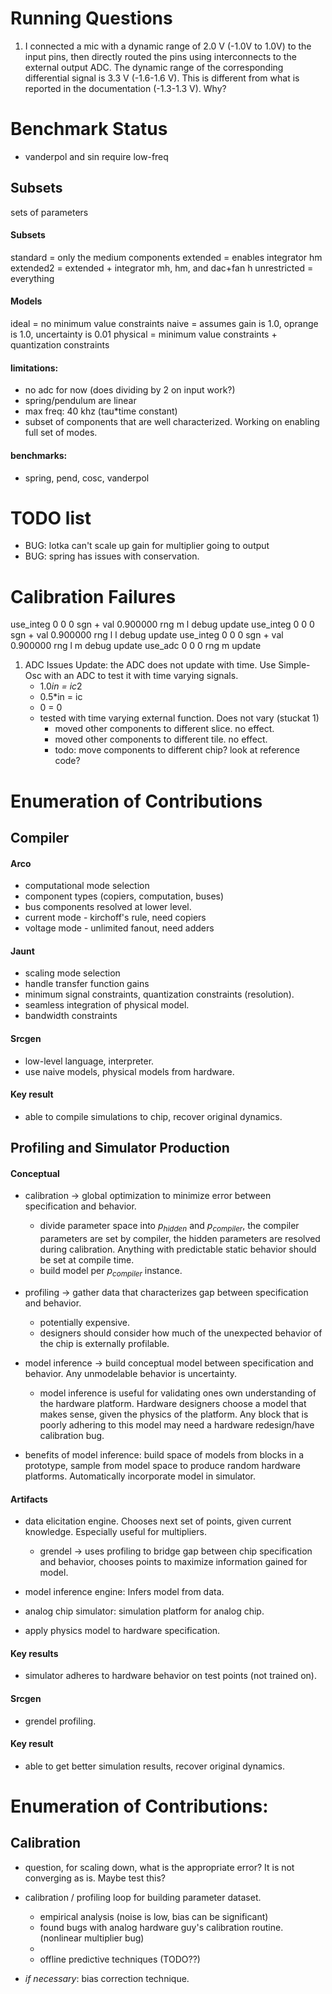 # Running Questions

1. I connected a mic with a dynamic range of 2.0 V (-1.0V to 1.0V) to the input pins, then directly routed the pins using interconnects to the external output ADC. The dynamic range of the corresponding differential signal is 3.3 V (-1.6-1.6 V). This is different from what is reported in the documentation (-1.3-1.3 V). Why? 

# Benchmark Status

- vanderpol and sin require low-freq

## Subsets

sets of parameters

#### Subsets
standard = only the medium components
extended = enables integrator hm
extended2 = extended + integrator mh, hm, and dac+fan h
unrestricted = everything

#### Models 
ideal = no minimum value constraints
naive = assumes gain is 1.0, oprange is 1.0, uncertainty is 0.01 
physical = minimum value constraints + quantization constraints

#### limitations:
- no adc for now (does dividing by 2 on input work?)
- spring/pendulum are linear
- max freq: 40 khz (tau*time constant)
- subset of components that are well characterized. Working on enabling full set of modes.

#### benchmarks:
- spring, pend, cosc, vanderpol


# TODO list

- BUG: lotka can't scale up gain for multiplier going to output
- BUG: spring has issues with conservation.

# Calibration Failures

use_integ 0 0 0 sgn + val 0.900000 rng m l debug update
use_integ 0 0 0 sgn + val 0.900000 rng l l debug update
use_integ 0 0 0 sgn + val 0.900000 rng l m debug update
use_adc 0 0 0 rng m update



1. ADC Issues Update: the ADC does not update with time. Use Simple-Osc with an ADC to test it with time varying signals.
   - 1.0*in = ic*2
   - 0.5*in = ic
   - 0 = 0
   - tested with time varying external function. Does not vary (stuckat 1)
     - moved other components to different slice. no effect.
     - moved other components to different tile. no effect.
     - todo: move components to different chip? look at reference code?
 
# Enumeration of Contributions

## Compiler

#### Arco
- computational mode selection
- component types (copiers, computation, buses)
- bus components resolved at lower level.
- current mode - kirchoff's rule, need copiers
- voltage mode - unlimited fanout, need adders

#### Jaunt
- scaling mode selection
- handle transfer function gains
- minimum signal constraints, quantization constraints (resolution).
- seamless integration of physical model.
- bandwidth constraints

#### Srcgen
- low-level language, interpreter.
- use naive models, physical models from hardware.

#### Key result
- able to compile simulations to chip, recover original dynamics.

## Profiling and Simulator Production

#### Conceptual

- calibration -> global optimization to minimize error between specification and behavior.
   - divide parameter space into $p_{hidden}$ and $p_{compiler}$, the compiler parameters are set by compiler, the hidden parameters are resolved during calibration. Anything with predictable static behavior should be set at compile time.
   - build model per $p_{compiler}$ instance.
   
- profiling -> gather data that characterizes gap between specification and behavior.
   - potentially expensive.
   - designers should consider how much of the unexpected behavior of the chip is externally profilable. 
   
- model inference -> build conceptual model between specification and behavior. Any unmodelable behavior is uncertainty.
   - model inference is useful for validating ones own understanding of the hardware platform. Hardware designers choose a model that makes sense, given the physics of the platform. Any block that is poorly adhering to this model may need a hardware redesign/have calibration bug.

- benefits of model inference: build space of models from blocks in a prototype, sample from model space to produce random hardware platforms. Automatically incorporate model in simulator.

#### Artifacts

- data elicitation engine. Chooses next set of points, given current knowledge. Especially useful for multipliers.
     - grendel -> uses profiling to bridge gap between chip specification and behavior, chooses points to maximize information gained for model.

- model inference engine: Infers model from data.

- analog chip simulator: simulation platform for analog chip.

- apply physics model to hardware specification.

#### Key results

- simulator adheres to hardware behavior on test points (not trained on).


#### Srcgen
- grendel profiling.

#### Key result
- able to get better simulation results, recover original dynamics.

# Enumeration of Contributions:

## Calibration

 - question, for scaling down, what is the appropriate error? It is not converging as is. Maybe test this?

 - calibration / profiling loop for building parameter dataset.
   - empirical analysis (noise is low, bias can be significant)
   - found bugs with analog hardware guy's calibration routine. (nonlinear multiplier bug)
   - 
   - offline predictive techniques (TODO??)
   
 - *if necessary*: bias correction technique. 
